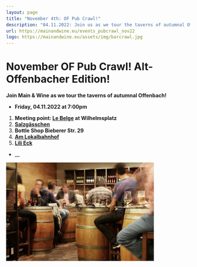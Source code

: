 ```yaml
---
layout: page
title: "November 4th: OF Pub Crawl!"
description: "04.11.2022: Join us as we tour the taverns of autumnal Offenbach! (Alt-Offenbacher edition)"
url: https://mainandwine.eu/events_pubcrawl_nov22
logo: https://mainandwine.eu/assets/img/barcrawl.jpg
---
```


# November OF Pub Crawl! Alt-Offenbacher Edition!
__Join Main & Wine as we tour the taverns of autumnal Offenbach!__
- __Friday, 04.11.2022 at 7:00pm__   
1. __Meeting point: [Le Belge](http://lebelge.de/) at Wilhelmsplatz__
2. __[Salzgässchen](https://frizz-frankfurt.de/gastro/gastrotipps-aus-offenbach/salzg%C3%A4sschen-offenbach/)__
3. __Bottle Shop Bieberer Str. 29__
4. __[Am Lokalbahnhof](https://lokalbahnhof.eu/)__
5. __[Lili Eck](https://www.google.com/search?q=lili+eck+offenbach&oq=lili+eck+offenbach&aqs=chrome.0.69i59j69i60l3.1843j0j4&sourceid=chrome&ie=UTF-8#)__
- __
<img src="assets/img/barcrawl.jpg" alt="pubcrawl" width="80%">


